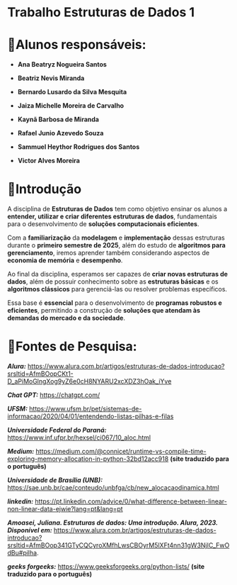 # Trabalho Estruturas de Dados 1

# 🔹Alunos responsáveis:

- **Ana Beatryz Nogueira Santos**

- **Beatriz Nevis Miranda**

- **Bernardo Lusardo da Silva Mesquita**

- **Jaiza Michelle Moreira de Carvalho**

- **Kaynã Barbosa de Miranda**

- **Rafael Junio Azevedo Souza**

- **Sammuel Heythor Rodrigues dos Santos**

- **Victor Alves Moreira**


# 🔹Introdução

A disciplina de **Estruturas de Dados** tem como objetivo ensinar os alunos a **entender, utilizar e criar diferentes estruturas de dados**, fundamentais para o desenvolvimento de **soluções computacionais eficientes**.  

Com a **familiarização** da **modelagem** e **implementação** dessas estruturas durante o **primeiro semestre de 2025**, além do estudo de **algoritmos para gerenciamento**, iremos aprender também considerando aspectos de **economia de memória** e **desempenho**.  

Ao final da disciplina, esperamos ser capazes de **criar novas estruturas de dados**, além de possuir conhecimento sobre as **estruturas básicas** e os **algoritmos clássicos** para gerenciá-las ou resolver problemas específicos.  

Essa base é **essencial** para o desenvolvimento de **programas robustos e eficientes**, permitindo a construção de **soluções que atendam às demandas do mercado e da sociedade**.  


# 🔹Fontes de Pesquisa:

***Alura:*** https://www.alura.com.br/artigos/estruturas-de-dados-introducao?srsltid=AfmBOopCKt1-D_aPiMoGlngXog9yZ6e0cH8NYARU2xcXDZ3hOak_iYve

***Chat GPT:*** https://chatgpt.com/

***UFSM:*** https://www.ufsm.br/pet/sistemas-de-informacao/2020/04/01/entendendo-listas-pilhas-e-filas

***Universidade Federal do Paraná:*** https://www.inf.ufpr.br/hexsel/ci067/10_aloc.html

***Medium:*** https://medium.com/@connicet/runtime-vs-compile-time-exploring-memory-allocation-in-python-32bd12acc918 **(site traduzido para o português)**

***Universidade de Brasília (UNB):*** https://sae.unb.br/cae/conteudo/unbfga/cb/new_alocacaodinamica.html

***linkedin:*** https://pt.linkedin.com/advice/0/what-difference-between-linear-non-linear-data-ejwie?lang=pt&lang=pt

***Amoasei, Juliana. Estruturas de dados: Uma introdução. Alura, 2023. Disponível em:*** https://www.alura.com.br/artigos/estruturas-de-dados-introducao?srsltid=AfmBOop341GTyCQCyroXMfhLwsCBOyrM5lXFt4nn31gW3NjIC_FwOdBu#pilha.

***geeks forgeeks:*** https://www.geeksforgeeks.org/python-lists/ **(site traduzido para o português)**

